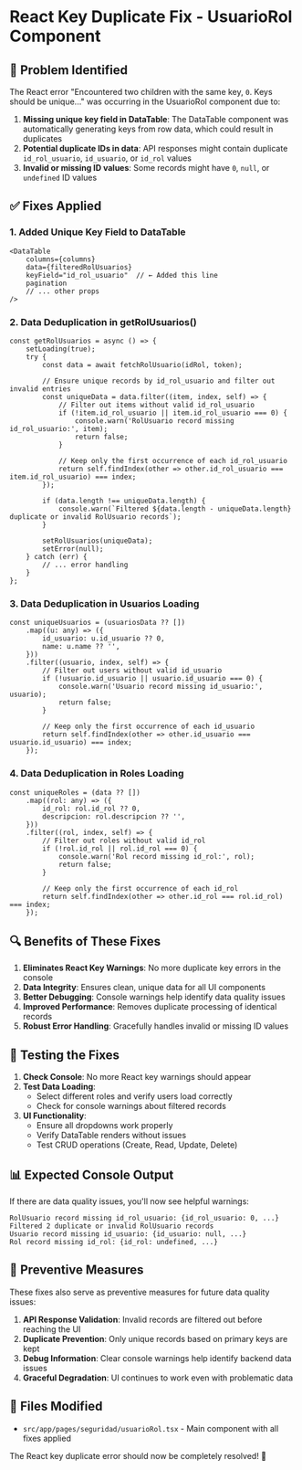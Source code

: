 # React Key Duplicate Fix - UsuarioRol Component

## 🐛 Problem Identified
The React error "Encountered two children with the same key, `0`. Keys should be unique..." was occurring in the UsuarioRol component due to:

1. **Missing unique key field in DataTable**: The DataTable component was automatically generating keys from row data, which could result in duplicates
2. **Potential duplicate IDs in data**: API responses might contain duplicate `id_rol_usuario`, `id_usuario`, or `id_rol` values
3. **Invalid or missing ID values**: Some records might have `0`, `null`, or `undefined` ID values

## ✅ Fixes Applied

### 1. Added Unique Key Field to DataTable
```tsx
<DataTable
    columns={columns}
    data={filteredRolUsuarios}
    keyField="id_rol_usuario"  // ← Added this line
    pagination
    // ... other props
/>
```

### 2. Data Deduplication in getRolUsuarios()
```tsx
const getRolUsuarios = async () => {
    setLoading(true);
    try {
        const data = await fetchRolUsuario(idRol, token);
        
        // Ensure unique records by id_rol_usuario and filter out invalid entries
        const uniqueData = data.filter((item, index, self) => {
            // Filter out items without valid id_rol_usuario
            if (!item.id_rol_usuario || item.id_rol_usuario === 0) {
                console.warn('RolUsuario record missing id_rol_usuario:', item);
                return false;
            }
            
            // Keep only the first occurrence of each id_rol_usuario
            return self.findIndex(other => other.id_rol_usuario === item.id_rol_usuario) === index;
        });

        if (data.length !== uniqueData.length) {
            console.warn(`Filtered ${data.length - uniqueData.length} duplicate or invalid RolUsuario records`);
        }

        setRolUsuarios(uniqueData);
        setError(null);
    } catch (err) {
        // ... error handling
    }
};
```

### 3. Data Deduplication in Usuarios Loading
```tsx
const uniqueUsuarios = (usuariosData ?? [])
    .map((u: any) => ({
        id_usuario: u.id_usuario ?? 0,
        name: u.name ?? '',
    }))
    .filter((usuario, index, self) => {
        // Filter out users without valid id_usuario
        if (!usuario.id_usuario || usuario.id_usuario === 0) {
            console.warn('Usuario record missing id_usuario:', usuario);
            return false;
        }
        
        // Keep only the first occurrence of each id_usuario
        return self.findIndex(other => other.id_usuario === usuario.id_usuario) === index;
    });
```

### 4. Data Deduplication in Roles Loading
```tsx
const uniqueRoles = (data ?? [])
    .map((rol: any) => ({
        id_rol: rol.id_rol ?? 0,
        descripcion: rol.descripcion ?? '',
    }))
    .filter((rol, index, self) => {
        // Filter out roles without valid id_rol
        if (!rol.id_rol || rol.id_rol === 0) {
            console.warn('Rol record missing id_rol:', rol);
            return false;
        }
        
        // Keep only the first occurrence of each id_rol
        return self.findIndex(other => other.id_rol === rol.id_rol) === index;
    });
```

## 🔍 Benefits of These Fixes

1. **Eliminates React Key Warnings**: No more duplicate key errors in the console
2. **Data Integrity**: Ensures clean, unique data for all UI components
3. **Better Debugging**: Console warnings help identify data quality issues
4. **Improved Performance**: Removes duplicate processing of identical records
5. **Robust Error Handling**: Gracefully handles invalid or missing ID values

## 🧪 Testing the Fixes

1. **Check Console**: No more React key warnings should appear
2. **Test Data Loading**: 
   - Select different roles and verify users load correctly
   - Check for console warnings about filtered records
3. **UI Functionality**: 
   - Ensure all dropdowns work properly
   - Verify DataTable renders without issues
   - Test CRUD operations (Create, Read, Update, Delete)

## 📊 Expected Console Output

If there are data quality issues, you'll now see helpful warnings:
```
RolUsuario record missing id_rol_usuario: {id_rol_usuario: 0, ...}
Filtered 2 duplicate or invalid RolUsuario records
Usuario record missing id_usuario: {id_usuario: null, ...}
Rol record missing id_rol: {id_rol: undefined, ...}
```

## 🔧 Preventive Measures

These fixes also serve as preventive measures for future data quality issues:

1. **API Response Validation**: Invalid records are filtered out before reaching the UI
2. **Duplicate Prevention**: Only unique records based on primary keys are kept
3. **Debug Information**: Clear console warnings help identify backend data issues
4. **Graceful Degradation**: UI continues to work even with problematic data

## 📝 Files Modified

- `src/app/pages/seguridad/usuarioRol.tsx` - Main component with all fixes applied

The React key duplicate error should now be completely resolved! 🎉
